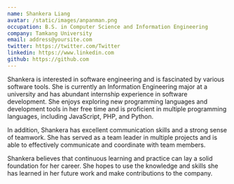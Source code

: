 ```yaml
---
name: Shankera Liang
avatar: /static/images/anpanman.png
occupation: B.S. in Computer Science and Information Engineering
company: Tamkang University
email: address@yoursite.com
twitter: https://twitter.com/Twitter
linkedin: https://www.linkedin.com
github: https://github.com
---
```


Shankera is interested in software engineering and is fascinated by various software tools. She is currently an Information Engineering major at a university and has abundant internship experience in software development. She enjoys exploring new programming languages and development tools in her free time and is proficient in multiple programming languages, including JavaScript, PHP, and Python.

In addition, Shankera has excellent communication skills and a strong sense of teamwork. She has served as a team leader in multiple projects and is able to effectively communicate and coordinate with team members.

Shankera believes that continuous learning and practice can lay a solid foundation for her career. She hopes to use the knowledge and skills she has learned in her future work and make contributions to the company.
